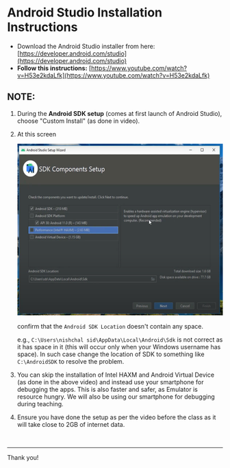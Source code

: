 # Android Studio Installation Instructions

- Download the Android Studio installer from here: [https://developer.android.com/studio](https://developer.android.com/studio)
- <b>Follow this instructions:</b> [https://www.youtube.com/watch?v=H53e2kdaLfk](https://www.youtube.com/watch?v=H53e2kdaLfk)

## <b>NOTE:</b>

1. During the <b>Android SDK setup</b> (comes at first launch of Android Studio), choose "Custom Install" (as done in video).
2. At this screen

    <img src="img/ScreenshotSDK.png" alt="Android logo" height=400/>

    confirm that the `Android SDK Location` doesn't contain any space.

    e.g., `C:\Users\nishchal sid\AppData\Local\Android\Sdk` is not correct as it has space in it (this will occur only when your Windows username has space). In such case change the location of SDK to something like `C:\AndroidSDK` to resolve the problem.
3. You can skip the installation of Intel HAXM and Android Virtual Device (as done in the above video) and instead use your smartphone for debugging the apps. This is also faster and safer, as Emulator is resource hungry. We will also be using our smartphone for debugging during teaching.
4. Ensure you have done the setup as per the video before the class as it will take close to 2GB of internet data.

<br>

<hr>

Thank you!
